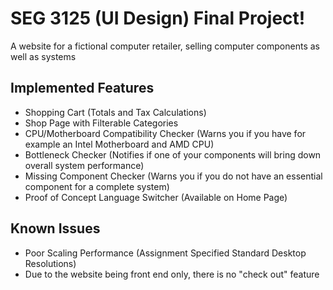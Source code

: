 # SEG 3125 (UI Design) Final Project!
A website for a fictional computer retailer, selling computer components as well as systems
## Implemented Features
- Shopping Cart (Totals and Tax Calculations)
- Shop Page with Filterable Categories
- CPU/Motherboard Compatibility Checker (Warns you if you have for example an Intel Motherboard and AMD CPU)
- Bottleneck Checker (Notifies if one of your components will bring down overall system performance)
- Missing Component Checker (Warns you if you do not have an essential component for a complete system)
- Proof of Concept Language Switcher (Available on Home Page)

## Known Issues
- Poor Scaling Performance (Assignment Specified Standard Desktop Resolutions)
- Due to the website being front end only, there is no "check out" feature

